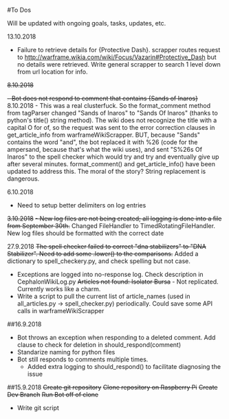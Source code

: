 #To Dos

Will be updated with ongoing goals, tasks, updates, etc.

13.10.2018
- Failure to retrieve details for {Protective Dash}.  scrapper routes request to http://warframe.wikia.com/wiki/Focus/Vazarin#Protective_Dash but no details were retrieved.  Write general scrapper to search 1 level down from url location for info.

~~8.10.2018~~

~~- Bot does not respond to comment that contains {Sands of Inaros}~~ 8.10.2018 - This was a real clusterfuck.  So the format_comment method from tagParser changed "Sands of Inaros" to "Sands Of Inaros" (thanks to python's title() string method).  The wiki does not recognize the title with a capital O for of, so the request was sent to the error correction clauses in get_article_info from warframeWikiScrapper.  BUT, because "Sands" contains the word "and", the bot replaced it with %26 (code for the ampersand, because that's what the wiki uses), and sent "S%26s Of Inaros" to the spell checker which would try and try and eventually give up after several minutes.  format_comment() and get_article_info() have been updated to address this.  The moral of the story?  String replacement is dangerous.

6.10.2018
- Need to setup better delimiters on log entries

~~3.10.2018~~
~~- New log files are not being created; all logging is done into a file from September 30th.~~ Changed FileHandler to TimedRotatingFileHandler.  New log files should be formatted with the correct date

27.9.2018
~~The spell checker failed to correct "dna stabilizers" to "DNA Stabilizer".  Need to add some .lower() to the comparisons.~~ Added a dictionary to spell_checkery.py, and check spelling but not case.
- Exceptions are logged into no-response log.  Check description in CephalonWikiLog.py
~~Articles not found:  Isolator Bursa~~ - Not replicated.  Currently works like a charm.
- Write a script to pull the current list of article_names (used in all_articles.py -> spell_checker.py) periodically.  Could save some API calls in warframeWikiScrapper

##16.9.2018
- Bot throws an exception when responding to a deleted comment.  Add clause to check for deletion in should_respond(comment)
- Standarize naming for python files
- Bot still responds to comments multiple times.  
  - Added extra logging to should_respond() to facilitate diagnosing the issue

##15.9.2018
~~Create git repository~~
~~Clone repository on Raspberry Pi~~
~~Create Dev Branch~~
~~Run Bot off of clone~~
- Write git script

